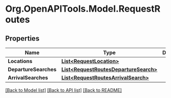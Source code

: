 # Org.OpenAPITools.Model.RequestRoutes
## Properties

Name | Type | Description | Notes
------------ | ------------- | ------------- | -------------
**Locations** | [**List&lt;RequestLocation&gt;**](RequestLocation.md) |  | 
**DepartureSearches** | [**List&lt;RequestRoutesDepartureSearch&gt;**](RequestRoutesDepartureSearch.md) |  | [optional] 
**ArrivalSearches** | [**List&lt;RequestRoutesArrivalSearch&gt;**](RequestRoutesArrivalSearch.md) |  | [optional] 

[[Back to Model list]](../README.md#documentation-for-models) [[Back to API list]](../README.md#documentation-for-api-endpoints) [[Back to README]](../README.md)

